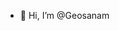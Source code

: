 - 👋 Hi, I’m @Geosanam

<!---
Geosanam/Geosanam is a ✨ special ✨ repository because its `README.md` (this file) appears on your GitHub profile.
You can click the Preview link to take a look at your changes.
--->
